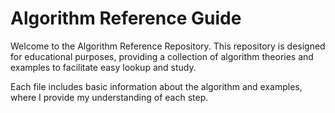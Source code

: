 # Algorithm Reference Guide

Welcome to the Algorithm Reference Repository. This repository is designed for educational purposes, providing a collection of algorithm theories and examples to facilitate easy lookup and study. 
  
Each file includes basic information about the algorithm and examples, where I provide my understanding of each step.